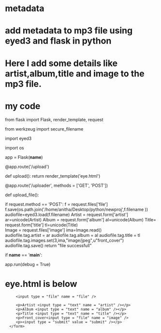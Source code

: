 # metadata
# add metadata to mp3 file using eyed3 and flask in python
# Here I add some details like artist,album,title and image to the mp3 file.

# my code


from flask import Flask, render_template, request

from werkzeug import secure_filename

import eyed3

import os

app = Flask(__name__)

@app.route('/upload')

def upload():
   return render_template('eye.html')
	
@app.route('/uploader', methods = ['GET', 'POST'])

def upload_file():

  if request.method == 'POST':
      f = request.files['file']
      f.save(os.path.join('/home/anitha/Desktop/python/newproj',f.filename ))
      audiofile=eyed3.load(f.filename)
      Artist = request.form['artist']
      ar=unicode(Artist)
      Album = request.form['album']
      al=unicode(Album)
      Title= request.form['title']
      tl=unicode(Title)    
      Image = request.files['image']
      ima=Image.read()      
      audiofile.tag.artist = ar
      audiofile.tag.album = al
      audiofile.tag.title = tl
      audiofile.tag.images.set(3,ima,"image/jpeg",u"front_cover")  
      audiofile.tag.save()
      return "file successfull"
		
if __name__ == '__main__':
   
   app.run(debug = True)




# eye.html is below

<html>
   <body>
      <form action = "http://localhost:5000/uploader" method = "POST" enctype = "multipart/form-data">

         <input type = "file" name = "file" />
         
         <p>Artist <input type = "text" name = "artist" /></p>
         <p>Album <input type = "text" name = "album" /></p>
         <p>Title <input type = "text" name = "title" /></p>
         <p>Front_cover<input type = "file" name = "image" />
         <p><input type = "submit" value = "submit" /></p>
      </form>
   </body>
</html>
